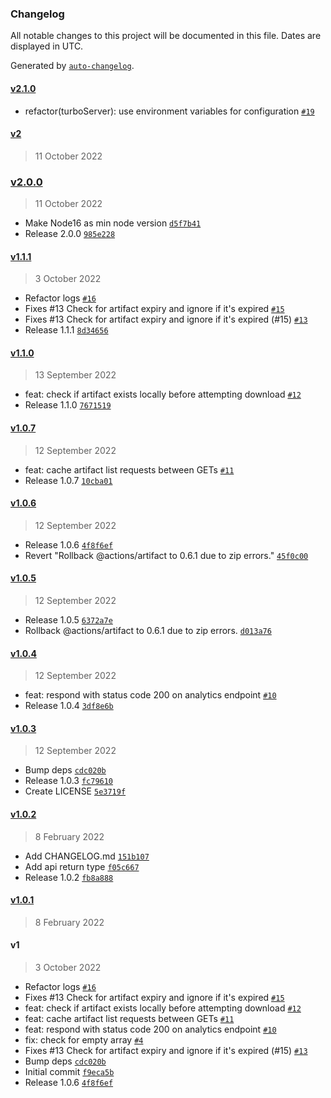 ### Changelog

All notable changes to this project will be documented in this file. Dates are displayed in UTC.

Generated by [`auto-changelog`](https://github.com/CookPete/auto-changelog).

#### [v2.1.0](https://github.com/felixmosh/turborepo-gh-artifacts/compare/v2...v2.1.0)

- refactor(turboServer): use environment variables for configuration [`#19`](https://github.com/felixmosh/turborepo-gh-artifacts/pull/19)

#### [v2](https://github.com/felixmosh/turborepo-gh-artifacts/compare/v2.0.0...v2)

> 11 October 2022

### [v2.0.0](https://github.com/felixmosh/turborepo-gh-artifacts/compare/v1.1.1...v2.0.0)

> 11 October 2022

- Make Node16 as min node version [`d5f7b41`](https://github.com/felixmosh/turborepo-gh-artifacts/commit/d5f7b41d8c5f42b738ca4348ccf49d5316126b9b)
- Release 2.0.0 [`985e228`](https://github.com/felixmosh/turborepo-gh-artifacts/commit/985e228d924df5bc0cbba735de374e0e5f8e2138)

#### [v1.1.1](https://github.com/felixmosh/turborepo-gh-artifacts/compare/v1.1.0...v1.1.1)

> 3 October 2022

- Refactor logs [`#16`](https://github.com/felixmosh/turborepo-gh-artifacts/pull/16)
- Fixes #13 Check for artifact expiry and ignore if it's expired [`#15`](https://github.com/felixmosh/turborepo-gh-artifacts/pull/15)
- Fixes #13 Check for artifact expiry and ignore if it's expired (#15) [`#13`](https://github.com/felixmosh/turborepo-gh-artifacts/issues/13)
- Release 1.1.1 [`8d34656`](https://github.com/felixmosh/turborepo-gh-artifacts/commit/8d34656bd2b83f8f938a60ac09434d209591dba6)

#### [v1.1.0](https://github.com/felixmosh/turborepo-gh-artifacts/compare/v1.0.7...v1.1.0)

> 13 September 2022

- feat: check if artifact exists locally before attempting download [`#12`](https://github.com/felixmosh/turborepo-gh-artifacts/pull/12)
- Release 1.1.0 [`7671519`](https://github.com/felixmosh/turborepo-gh-artifacts/commit/767151948381f0cd2fe04e339134d5950bd913a4)

#### [v1.0.7](https://github.com/felixmosh/turborepo-gh-artifacts/compare/v1.0.6...v1.0.7)

> 12 September 2022

- feat: cache artifact list requests between GETs [`#11`](https://github.com/felixmosh/turborepo-gh-artifacts/pull/11)
- Release 1.0.7 [`10cba01`](https://github.com/felixmosh/turborepo-gh-artifacts/commit/10cba0140fcb3f9a3c466f2c323083bfa26d6618)

#### [v1.0.6](https://github.com/felixmosh/turborepo-gh-artifacts/compare/v1.0.5...v1.0.6)

> 12 September 2022

- Release 1.0.6 [`4f8f6ef`](https://github.com/felixmosh/turborepo-gh-artifacts/commit/4f8f6ef3927b73ee86b42d3e7789c4a8fcd816e8)
- Revert "Rollback @actions/artifact to 0.6.1 due to zip errors." [`45f0c00`](https://github.com/felixmosh/turborepo-gh-artifacts/commit/45f0c00dc1f750491efb27952817640ec46d6b65)

#### [v1.0.5](https://github.com/felixmosh/turborepo-gh-artifacts/compare/v1.0.4...v1.0.5)

> 12 September 2022

- Release 1.0.5 [`6372a7e`](https://github.com/felixmosh/turborepo-gh-artifacts/commit/6372a7ed6beac104d96a999cb6c1c82a95a4bb4b)
- Rollback @actions/artifact to 0.6.1 due to zip errors. [`d013a76`](https://github.com/felixmosh/turborepo-gh-artifacts/commit/d013a7673b346af3d989b0502a6cbe705d33070b)

#### [v1.0.4](https://github.com/felixmosh/turborepo-gh-artifacts/compare/v1.0.3...v1.0.4)

> 12 September 2022

- feat: respond with status code 200 on analytics endpoint [`#10`](https://github.com/felixmosh/turborepo-gh-artifacts/pull/10)
- Release 1.0.4 [`3df8e6b`](https://github.com/felixmosh/turborepo-gh-artifacts/commit/3df8e6b3b410278c0c200a9d8041c30381e297b1)

#### [v1.0.3](https://github.com/felixmosh/turborepo-gh-artifacts/compare/v1.0.2...v1.0.3)

> 12 September 2022

- Bump deps [`cdc020b`](https://github.com/felixmosh/turborepo-gh-artifacts/commit/cdc020b1ff39640673ea7926187d801972707adc)
- Release 1.0.3 [`fc79610`](https://github.com/felixmosh/turborepo-gh-artifacts/commit/fc79610cbd9dbe1478e975d4d8ddfe75d3809373)
- Create LICENSE [`5e3719f`](https://github.com/felixmosh/turborepo-gh-artifacts/commit/5e3719f5377f393da1a97fffff4ce67bb9310be1)

#### [v1.0.2](https://github.com/felixmosh/turborepo-gh-artifacts/compare/v1.0.1...v1.0.2)

> 8 February 2022

- Add CHANGELOG.md [`151b107`](https://github.com/felixmosh/turborepo-gh-artifacts/commit/151b107e6e634ce0e18fd7cf734482c49ed8ddab)
- Add api return type [`f05c667`](https://github.com/felixmosh/turborepo-gh-artifacts/commit/f05c667bc47c33ab29e8d2e1358ddf47db055a31)
- Release 1.0.2 [`fb8a888`](https://github.com/felixmosh/turborepo-gh-artifacts/commit/fb8a88855720b921c811e30f5160b3e6b92e8e6a)

#### [v1.0.1](https://github.com/felixmosh/turborepo-gh-artifacts/compare/v1...v1.0.1)

> 8 February 2022

#### v1

> 3 October 2022

- Refactor logs [`#16`](https://github.com/felixmosh/turborepo-gh-artifacts/pull/16)
- Fixes #13 Check for artifact expiry and ignore if it's expired [`#15`](https://github.com/felixmosh/turborepo-gh-artifacts/pull/15)
- feat: check if artifact exists locally before attempting download [`#12`](https://github.com/felixmosh/turborepo-gh-artifacts/pull/12)
- feat: cache artifact list requests between GETs [`#11`](https://github.com/felixmosh/turborepo-gh-artifacts/pull/11)
- feat: respond with status code 200 on analytics endpoint [`#10`](https://github.com/felixmosh/turborepo-gh-artifacts/pull/10)
- fix: check for empty array [`#4`](https://github.com/felixmosh/turborepo-gh-artifacts/pull/4)
- Fixes #13 Check for artifact expiry and ignore if it's expired (#15) [`#13`](https://github.com/felixmosh/turborepo-gh-artifacts/issues/13)
- Bump deps [`cdc020b`](https://github.com/felixmosh/turborepo-gh-artifacts/commit/cdc020b1ff39640673ea7926187d801972707adc)
- Initial commit [`f9eca5b`](https://github.com/felixmosh/turborepo-gh-artifacts/commit/f9eca5bbff11f5840d1823cc2ec9cf0f0407018c)
- Release 1.0.6 [`4f8f6ef`](https://github.com/felixmosh/turborepo-gh-artifacts/commit/4f8f6ef3927b73ee86b42d3e7789c4a8fcd816e8)

